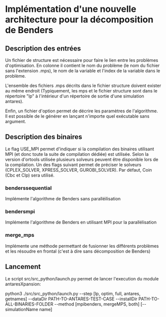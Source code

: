 # Implémentation d'une nouvelle architecture pour la décomposition de Benders

## Description des entrées

Un fichier de structure est nécessaire pour faire le lien entre les problèmes d'optimisation. En colonne il contient le nom du problème (le nom du fichier sans l'extension .mps), le nom de la variable et l'index de la variable dans le problème.

L'ensemble des fichiers .mps décrits dans le fichier structure doivent exister au même endroit (Typiquement, les mps et le fichier structure sont dans le répertoire "lp" à l'intérieur d'un répertoire de sortie d'une simulation antares).

Enfin, un fichier d'option permet de décrire les paramètres de l'algorithme. Il est possible de le générer en lançant n'importe quel exécutable sans argument.

## Description des binaires

Le flag USE_MPI permet d'indiquer si la compilation des binaires utilisant MPI (et donc toute la suite de compilation dédiée) est utilisée.
Selon la version d'ortools utilisée plusieurs solveurs peuvent être disponible lors de la compilation. Un des flags suivant permet de préciser le solveurs (CPLEX_SOLVER, XPRESS_SOLVER, GUROBI_SOLVER). Par défaut, Coin (Cbc et Clp) sera utilisé.

### benderssequential

Implémente l'algorithme de Benders sans paralléilisation

### bendersmpi

Implémente l'algorithme de Benders en utilisant MPI pour la parallélisation

### merge_mps

Implémente une méthode permettant de fusionner les différents problèmes et les résoudre en frontal (c'est à dire sans décomposition de Benders)


## Lancement
Le script src/src_python/launch.py permet de lancer l'execution du module antaresXpansion:

python3 ./src/src_python/launch.py --step [lp, optim, full, antares, getnames] --dataDir PATH-TO-ANTARES-TEST-CASE --installDir PATH-TO-ALL-BINARIES-FOLDER --method [mpibenders, mergeMPS, both] [--simulationName name]